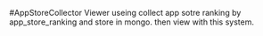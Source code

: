 #AppStoreCollector Viewer
useing collect app sotre ranking by app_store_ranking and store in mongo.
then view with this system.
